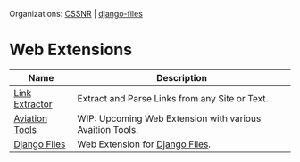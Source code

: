 Organizations: [CSSNR](https://github.com/cssnr/) | [django-files](https://github.com/django-files/)

# Web Extensions

| Name | Description |
| --- | --- |
| [Link Extractor](https://github.com/cssnr/link-extractor) | Extract and Parse Links from any Site or Text. |
| [Aviation Tools](https://github.com/cssnr/aviation-tools) | WIP: Upcoming Web Extension with various Avaition Tools. |
| [Django Files](https://github.com/django-files/web-extension) | Web Extension for [Django Files](https://github.com/django-files/django-files). |
